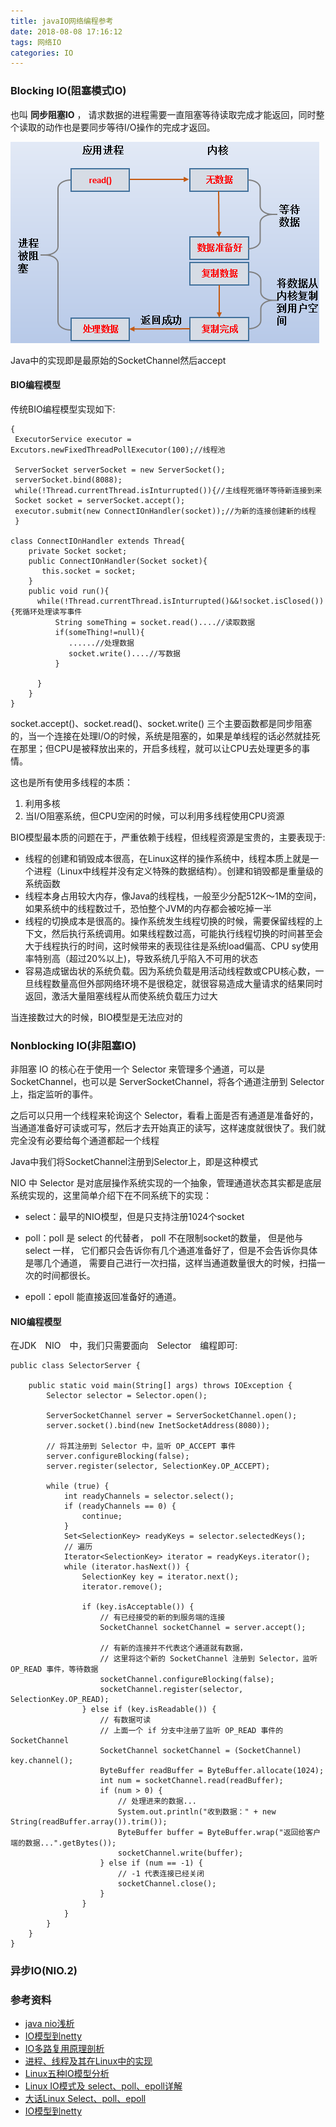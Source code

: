 ```yaml
---
title: javaIO网络编程参考
date: 2018-08-08 17:16:12
tags: 网络IO
categories: IO
---
```


### Blocking IO(阻塞模式IO)
也叫 **同步阻塞IO** ， 请求数据的进程需要一直阻塞等待读取完成才能返回，同时整个读取的动作也是要同步等待I/O操作的完成才返回。

![](/images/block_io.png)

Java中的实现即是最原始的SocketChannel然后accept

#### BIO编程模型

传统BIO编程模型实现如下:
``` 
{
 ExecutorService executor = Excutors.newFixedThreadPollExecutor(100);//线程池

 ServerSocket serverSocket = new ServerSocket();
 serverSocket.bind(8088);
 while(!Thread.currentThread.isInturrupted()){//主线程死循环等待新连接到来
 Socket socket = serverSocket.accept();
 executor.submit(new ConnectIOnHandler(socket));//为新的连接创建新的线程
 }

class ConnectIOnHandler extends Thread{
    private Socket socket;
    public ConnectIOnHandler(Socket socket){
       this.socket = socket;
    }
    public void run(){
      while(!Thread.currentThread.isInturrupted()&&!socket.isClosed()){死循环处理读写事件
          String someThing = socket.read()....//读取数据
          if(someThing!=null){
             ......//处理数据
             socket.write()....//写数据
          }

      }
    }
}
```
socket.accept()、socket.read()、socket.write()
三个主要函数都是同步阻塞的，当一个连接在处理I/O的时候，系统是阻塞的，如果是单线程的话必然就挂死在那里；但CPU是被释放出来的，开启多线程，就可以让CPU去处理更多的事情。

这也是所有使用多线程的本质：
1. 利用多核
2. 当I/O阻塞系统，但CPU空闲的时候，可以利用多线程使用CPU资源

BIO模型最本质的问题在于，严重依赖于线程，但线程资源是宝贵的，主要表现于:
- 线程的创建和销毁成本很高，在Linux这样的操作系统中，线程本质上就是一个进程（Linux中线程并没有定义特殊的数据结构）。创建和销毁都是重量级的系统函数
- 线程本身占用较大内存，像Java的线程栈，一般至少分配512K～1M的空间，如果系统中的线程数过千，恐怕整个JVM的内存都会被吃掉一半
- 线程的切换成本是很高的。操作系统发生线程切换的时候，需要保留线程的上下文，然后执行系统调用。如果线程数过高，可能执行线程切换的时间甚至会大于线程执行的时间，这时候带来的表现往往是系统load偏高、CPU sy使用率特别高（超过20%以上)，导致系统几乎陷入不可用的状态
- 容易造成锯齿状的系统负载。因为系统负载是用活动线程数或CPU核心数，一旦线程数量高但外部网络环境不是很稳定，就很容易造成大量请求的结果同时返回，激活大量阻塞线程从而使系统负载压力过大

当连接数过大的时候，BIO模型是无法应对的


### Nonblocking IO(非阻塞IO)

非阻塞 IO 的核心在于使用一个 Selector 来管理多个通道，可以是 SocketChannel，也可以是 ServerSocketChannel，将各个通道注册到 Selector 上，指定监听的事件。

之后可以只用一个线程来轮询这个 Selector，看看上面是否有通道是准备好的，当通道准备好可读或可写，然后才去开始真正的读写，这样速度就很快了。我们就完全没有必要给每个通道都起一个线程

Java中我们将SocketChannel注册到Selector上，即是这种模式

NIO 中 Selector 是对底层操作系统实现的一个抽象，管理通道状态其实都是底层系统实现的，这里简单介绍下在不同系统下的实现：

- select：最早的NIO模型，但是只支持注册1024个socket

- poll：poll 是 select 的代替者， poll 不在限制socket的数量， 但是他与 select 一样， 它们都只会告诉你有几个通道准备好了，但是不会告诉你具体是哪几个通道， 需要自己进行一次扫描，这样当通道数量很大的时候，扫描一次的时间都很长。

- epoll：epoll 能直接返回准备好的通道。
 




#### NIO编程模型

在JDK　NIO　中，我们只需要面向　Selector　编程即可:

```
public class SelectorServer {

    public static void main(String[] args) throws IOException {
        Selector selector = Selector.open();

        ServerSocketChannel server = ServerSocketChannel.open();
        server.socket().bind(new InetSocketAddress(8080));

        // 将其注册到 Selector 中，监听 OP_ACCEPT 事件
        server.configureBlocking(false);
        server.register(selector, SelectionKey.OP_ACCEPT);

        while (true) {
            int readyChannels = selector.select();
            if (readyChannels == 0) {
                continue;
            }
            Set<SelectionKey> readyKeys = selector.selectedKeys();
            // 遍历
            Iterator<SelectionKey> iterator = readyKeys.iterator();
            while (iterator.hasNext()) {
                SelectionKey key = iterator.next();
                iterator.remove();

                if (key.isAcceptable()) {
                    // 有已经接受的新的到服务端的连接
                    SocketChannel socketChannel = server.accept();

                    // 有新的连接并不代表这个通道就有数据，
                    // 这里将这个新的 SocketChannel 注册到 Selector，监听 OP_READ 事件，等待数据
                    socketChannel.configureBlocking(false);
                    socketChannel.register(selector, SelectionKey.OP_READ);
                } else if (key.isReadable()) {
                    // 有数据可读
                    // 上面一个 if 分支中注册了监听 OP_READ 事件的 SocketChannel
                    SocketChannel socketChannel = (SocketChannel) key.channel();
                    ByteBuffer readBuffer = ByteBuffer.allocate(1024);
                    int num = socketChannel.read(readBuffer);
                    if (num > 0) {
                        // 处理进来的数据...
                        System.out.println("收到数据：" + new String(readBuffer.array()).trim());
                        ByteBuffer buffer = ByteBuffer.wrap("返回给客户端的数据...".getBytes());
                        socketChannel.write(buffer);
                    } else if (num == -1) {
                        // -1 代表连接已经关闭
                        socketChannel.close();
                    }
                }
            }
        }
    }
}
```

   
### 异步IO(NIO.2)


### 参考资料
- [java nio浅析](https://tech.meituan.com/nio.html)
- [IO模型到netty](https://juejin.im/post/58bbaee6ac502e006b02f607)
- [IO多路复用原理剖析](https://juejin.im/post/59f9c6d66fb9a0450e75713f)
- [进程、线程及其在Linux中的实现](https://blog.csdn.net/u013933870/article/details/51693484)
- [Linux五种IO模型分析](https://www.cnblogs.com/f-ck-need-u/p/7624733.html)
- [Linux IO模式及 select、poll、epoll详解](https://segmentfault.com/a/1190000003063859)
- [大话Linux Select、poll、epoll](https://cloud.tencent.com/developer/article/1005481)
- [IO模型到netty](https://juejin.im/post/58ea47cbda2f60005f070a70)
